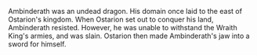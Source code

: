 Ambinderath was an undead dragon. His domain once laid to the east of Ostarion's kingdom. When Ostarion set out to conquer his land, Ambinderath resisted. However, he was unable to withstand the Wraith King's armies, and was slain. Ostarion then made Ambinderath's jaw into a sword for himself.
